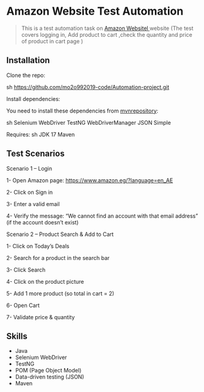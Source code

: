 # Amazon Website Test Automation
> This is a test automation task on [Amazon Websitel ](https://www.amazon.eg/?language=en_AE) website (The test covers logging in, Add product to cart ,check the quantity and price of product in cart page  )


## Installation

Clone the repo:

sh
https://github.com/mo2o992019-code/Automation-project.git


Install dependencies:

You need to install these dependencies from [mvnrepository](https://mvnrepository.com/):

sh
Selenium WebDriver
TestNG
WebDriverManager
JSON Simple

Requires:
sh
JDK 17
Maven


## Test Scenarios

Scenario 1 – Login

1- Open Amazon page: https://www.amazon.eg/?language=en_AE

2- Click on Sign in

3- Enter a valid email

4- Verify the message:
“We cannot find an account with that email address” (if the account doesn’t exist)

Scenario 2 – Product Search & Add to Cart

1- Click on Today’s Deals

2- Search for a product in the search bar

3- Click Search

4- Click on the product picture

5- Add 1 more product (so total in cart = 2)

6- Open Cart

7- Validate price & quantity

## Skills

- Java
- Selenium WebDriver
- TestNG
- POM (Page Object Model)
- Data-driven testing (JSON)
- Maven
